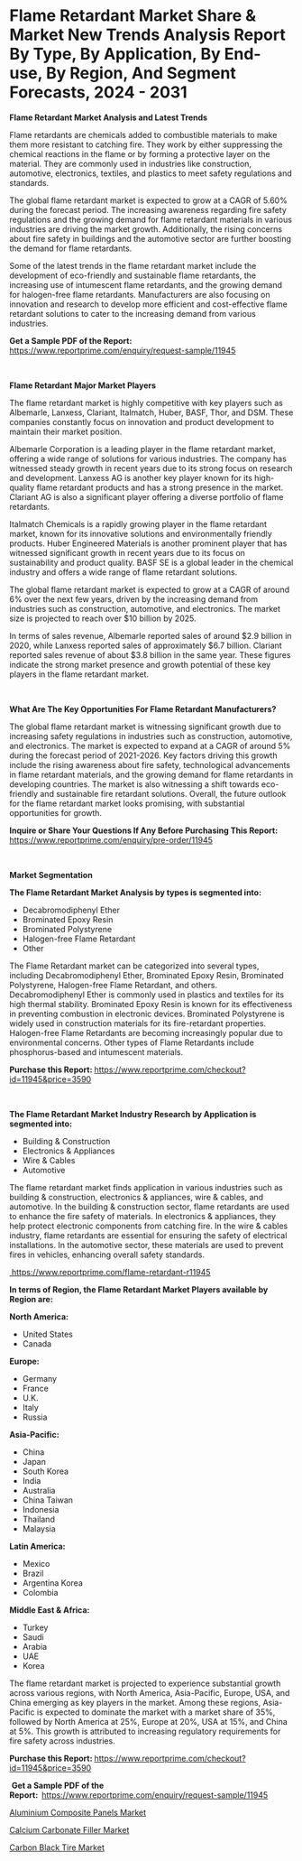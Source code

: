 <p><h1>Flame Retardant Market Share & Market New Trends Analysis Report By Type, By Application, By End-use, By Region, And Segment Forecasts, 2024 - 2031</h1></p><p><strong>Flame Retardant Market Analysis and Latest Trends</strong></p>
<p><p>Flame retardants are chemicals added to combustible materials to make them more resistant to catching fire. They work by either suppressing the chemical reactions in the flame or by forming a protective layer on the material. They are commonly used in industries like construction, automotive, electronics, textiles, and plastics to meet safety regulations and standards.</p><p>The global flame retardant market is expected to grow at a CAGR of 5.60% during the forecast period. The increasing awareness regarding fire safety regulations and the growing demand for flame retardant materials in various industries are driving the market growth. Additionally, the rising concerns about fire safety in buildings and the automotive sector are further boosting the demand for flame retardants.</p><p>Some of the latest trends in the flame retardant market include the development of eco-friendly and sustainable flame retardants, the increasing use of intumescent flame retardants, and the growing demand for halogen-free flame retardants. Manufacturers are also focusing on innovation and research to develop more efficient and cost-effective flame retardant solutions to cater to the increasing demand from various industries.</p></p>
<p><strong>Get a Sample PDF of the Report:&nbsp;</strong> <a href="https://www.reportprime.com/enquiry/request-sample/11945">https://www.reportprime.com/enquiry/request-sample/11945</a></p>
<p>&nbsp;</p>
<p><strong>Flame Retardant Major Market Players</strong></p>
<p><p>The flame retardant market is highly competitive with key players such as Albemarle, Lanxess, Clariant, Italmatch, Huber, BASF, Thor, and DSM. These companies constantly focus on innovation and product development to maintain their market position.</p><p>Albemarle Corporation is a leading player in the flame retardant market, offering a wide range of solutions for various industries. The company has witnessed steady growth in recent years due to its strong focus on research and development. Lanxess AG is another key player known for its high-quality flame retardant products and has a strong presence in the market. Clariant AG is also a significant player offering a diverse portfolio of flame retardants.</p><p>Italmatch Chemicals is a rapidly growing player in the flame retardant market, known for its innovative solutions and environmentally friendly products. Huber Engineered Materials is another prominent player that has witnessed significant growth in recent years due to its focus on sustainability and product quality. BASF SE is a global leader in the chemical industry and offers a wide range of flame retardant solutions.</p><p>The global flame retardant market is expected to grow at a CAGR of around 6% over the next few years, driven by the increasing demand from industries such as construction, automotive, and electronics. The market size is projected to reach over $10 billion by 2025.</p><p>In terms of sales revenue, Albemarle reported sales of around $2.9 billion in 2020, while Lanxess reported sales of approximately $6.7 billion. Clariant reported sales revenue of about $3.8 billion in the same year. These figures indicate the strong market presence and growth potential of these key players in the flame retardant market.</p></p>
<p>&nbsp;</p>
<p><strong>What Are The Key Opportunities For Flame Retardant Manufacturers?</strong></p>
<p><p>The global flame retardant market is witnessing significant growth due to increasing safety regulations in industries such as construction, automotive, and electronics. The market is expected to expand at a CAGR of around 5% during the forecast period of 2021-2026. Key factors driving this growth include the rising awareness about fire safety, technological advancements in flame retardant materials, and the growing demand for flame retardants in developing countries. The market is also witnessing a shift towards eco-friendly and sustainable fire retardant solutions. Overall, the future outlook for the flame retardant market looks promising, with substantial opportunities for growth.</p></p>
<p><strong>Inquire or Share Your Questions If Any Before Purchasing This Report:</strong> <a href="https://www.reportprime.com/enquiry/pre-order/11945">https://www.reportprime.com/enquiry/pre-order/11945</a></p>
<p>&nbsp;</p>
<p><strong>Market Segmentation</strong></p>
<p><strong>The Flame Retardant Market Analysis by types is segmented into:</strong></p>
<p><ul><li>Decabromodiphenyl Ether</li><li>Brominated Epoxy Resin</li><li>Brominated Polystyrene</li><li>Halogen-free Flame Retardant</li><li>Other</li></ul></p>
<p><p>The Flame Retardant market can be categorized into several types, including Decabromodiphenyl Ether, Brominated Epoxy Resin, Brominated Polystyrene, Halogen-free Flame Retardant, and others. Decabromodiphenyl Ether is commonly used in plastics and textiles for its high thermal stability. Brominated Epoxy Resin is known for its effectiveness in preventing combustion in electronic devices. Brominated Polystyrene is widely used in construction materials for its fire-retardant properties. Halogen-free Flame Retardants are becoming increasingly popular due to environmental concerns. Other types of Flame Retardants include phosphorus-based and intumescent materials.</p></p>
<p><strong>Purchase this Report:&nbsp;</strong><a href="https://www.reportprime.com/checkout?id=11945&price=3590">https://www.reportprime.com/checkout?id=11945&price=3590</a></p>
<p>&nbsp;</p>
<p><strong>The Flame Retardant Market Industry Research by Application is segmented into:</strong></p>
<p><ul><li>Building & Construction</li><li>Electronics & Appliances</li><li>Wire & Cables</li><li>Automotive</li></ul></p>
<p><p>The flame retardant market finds application in various industries such as building & construction, electronics & appliances, wire & cables, and automotive. In the building & construction sector, flame retardants are used to enhance the fire safety of materials. In electronics & appliances, they help protect electronic components from catching fire. In the wire & cables industry, flame retardants are essential for ensuring the safety of electrical installations. In the automotive sector, these materials are used to prevent fires in vehicles, enhancing overall safety standards.</p></p>
<p><a href="https://www.reportprime.com/flame-retardant-r11945">&nbsp;https://www.reportprime.com/flame-retardant-r11945</a></p>
<p><strong>In terms of Region, the Flame Retardant Market Players available by Region are:</strong></p>
<p>
    <p> <strong> North America: </strong>
        <ul>
            <li>United States</li>
            <li>Canada</li>
        </ul>
        </p> 
    <p> <strong> Europe: </strong>
        <ul>
            <li>Germany</li>
            <li>France</li>
            <li>U.K.</li>
            <li>Italy</li>
            <li>Russia</li>
        </ul>
        </p> 
    <p> <strong> Asia-Pacific: </strong>
        <ul>
            <li>China</li>
            <li>Japan</li>
            <li>South Korea</li>
            <li>India</li>
            <li>Australia</li>
            <li>China Taiwan</li>
            <li>Indonesia</li>
            <li>Thailand</li>
            <li>Malaysia</li>
        </ul>
        </p> 
    <p> <strong> Latin America: </strong>
        <ul>
            <li>Mexico</li>
            <li>Brazil</li>
            <li>Argentina Korea</li>
            <li>Colombia</li>
        </ul>
        </p> 
    <p> <strong> Middle East & Africa: </strong>
        <ul>
            <li>Turkey</li>
            <li>Saudi</li>
            <li>Arabia</li>
            <li>UAE</li>
            <li>Korea</li>
        </ul>
    </p>
    </p>
<p><p>The flame retardant market is projected to experience substantial growth across various regions, with North America, Asia-Pacific, Europe, USA, and China emerging as key players in the market. Among these regions, Asia-Pacific is expected to dominate the market with a market share of 35%, followed by North America at 25%, Europe at 20%, USA at 15%, and China at 5%. This growth is attributed to increasing regulatory requirements for fire safety across industries.</p></p>
<p><strong>Purchase this Report: </strong><a href="https://www.reportprime.com/checkout?id=11945&price=3590">https://www.reportprime.com/checkout?id=11945&price=3590</a></p>
<p>&nbsp;<strong>Get a Sample PDF of the Report:&nbsp;&nbsp;</strong><a href="https://www.reportprime.com/enquiry/request-sample/11945">https://www.reportprime.com/enquiry/request-sample/11945</a></p>
<p><strong></strong></p>
<p><p><a href="https://github.com/mdinislamsheik/Market-Research-Report-List-1/blob/main/aluminium-composite-panels-market.md">Aluminium Composite Panels Market</a></p><p><a href="https://github.com/waylose1223/Market-Research-Report-List-2/blob/main/calcium-carbonate-filler-market.md">Calcium Carbonate Filler Market</a></p><p><a href="https://github.com/hzxpgedq27/Market-Research-Report-List-1/blob/main/carbon-black-tire-market.md">Carbon Black Tire Market</a></p></p>